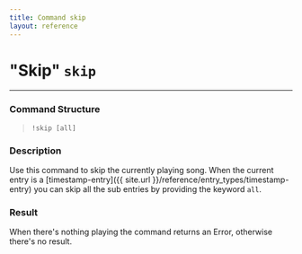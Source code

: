 ```yaml
---
title: Command skip
layout: reference
---
```


# "Skip" `skip`
---
### Command Structure
> `!skip [all]`

### Description
Use this command to skip the currently playing song.
When the current entry is a [timestamp-entry]({{ site.url }}/reference/entry_types/timestamp-entry) you can skip all the sub entries by providing the keyword `all`.

### Result
When there's nothing playing the command returns an Error, otherwise there's no result.
